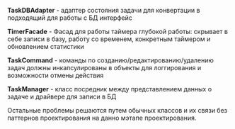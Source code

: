 **TaskDBAdapter** - адаптер состояния задачи для конвертации в подходящий для работы с БД интерфейс

**TimerFacade** - Фасад для работы таймера глубокой работы: скрывает в себе записи в базу, работу со временем,
конкретным таймером и обновлением статистики

**TaskCommand** - команды по созданию/редактированию/удалению задач должны инкапсулированы в объекты для логгирования и 
возможности отмены действия

**TaskManager** - класс посредник между представлением данных о задаче и драйвере для записи в БД

Остальные проблемы решаются путем обычных классов и их связи без паттернов проектирования на данно мэтапе проектирования.